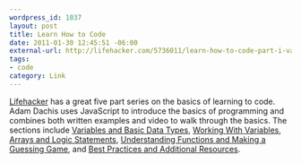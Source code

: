 ```yaml
--- 
wordpress_id: 1037
layout: post
title: Learn How to Code
date: 2011-01-30 12:45:51 -06:00
external-url: http://lifehacker.com/5736011/learn-how-to-code-part-i-variables-and-basic-data-types
tags:
- code
category: Link
---
```

<a href="http://lifehacker.com">Lifehacker</a> has a great five part series on the basics of learning to code. Adam Dachis uses JavaScript to introduce the basics of programming and combines both written examples and video to walk through the basics. The sections include <a href="http://lifehacker.com/5736011/learn-how-to-code-part-i-variables-and-basic-data-types">Variables and Basic Data Types</a>, <a href="http://lifehacker.com/5742493/learn-to-code-part-ii-working-with-variables">Working With Variables</a>, <a href="http://lifehacker.com/5742494/learn-to-code-part-iii-arrays-and-logic-statements">Arrays and Logic Statements</a>, <a href="http://lifehacker.com/5742495/learn-to-code-part-iv-understanding-functions-and-making-a-guessing-game">Understanding Functions and Making a Guessing Game</a>, and <a href="http://lifehacker.com/5743401/learn-to-code-epilogue-best-practices-and-additional-resources">Best Practices and Additional Resources</a>.
